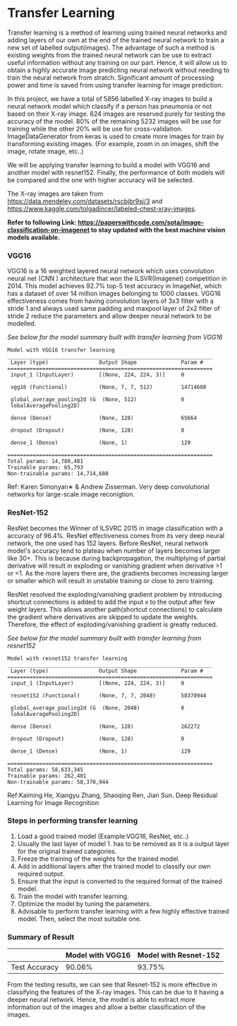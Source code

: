 # Transfer Learning

Transfer learning is a method of learning using trained neural networks and adding layers of our own at the end of the trained neural network to train a new set of labelled output(images).
The advantage of such a method is existing weights from the trained neural network can be use to extract useful information without any training on our part. Hence, it will allow us to obtain a highly accurate image predicting neural network without needing to train the neural network from stratch. 
Significant amount of processing power and time is saved from using transfer learning for image prediction.

In this project, we have a total of 5856 labelled X-ray images to build a neural network model which classify if a
person has pneumonia or not based on their X-ray image. 624 images are reserved purely for testing the accuracy of the model. 80% of the remaining 5232 images will be use for training while the other 20% will be use for cross-validation. 
ImageDataGenerator from keras is used to create more images for train by transforming existing images. (For example, zoom in on images, shift the image, rotate image, etc..)

We will be applying transfer learning to build a model with VGG16 and another model with resnet152. Finally, the performance of both models will be compared and the one with higher accuracy will be selected. 

The X-ray images are taken from https://data.mendeley.com/datasets/rscbjbr9sj/3 and  https://www.kaggle.com/tolgadincer/labeled-chest-xray-images.

**Refer to following Link: https://paperswithcode.com/sota/image-classification-on-imagenet to stay updated with the best machine vision models available.**

### VGG16
VGG16 is a 16 weighted layered neural network which uses convolution neural net (CNN ) architecture that won the ILSVR(Imagenet) competition in 2014. This model achieves 92.7% top-5 test accuracy in ImageNet, which has a dataset of over 14 million images belonging to 1000 classes. VGG16 effectiveness comes from having convolution layers of 3x3 filter with a stride 1 and always used same padding and maxpool layer of 2x2 filter of stride 2 reduce the parameters and allow deeper neural network to be modelled.

*See below for the model summary built with transfer learning from VGG16*
```
Model with VGG16 transfer learning
_________________________________________________________________
 Layer (type)                Output Shape              Param #   
=================================================================
 input_1 (InputLayer)        [(None, 224, 224, 3)]     0         
                                                                 
 vgg16 (Functional)          (None, 7, 7, 512)         14714688  
                                                                 
 global_average_pooling2d (G  (None, 512)              0         
 lobalAveragePooling2D)                                          
                                                                 
 dense (Dense)               (None, 128)               65664     
                                                                 
 dropout (Dropout)           (None, 128)               0         
                                                                 
 dense_1 (Dense)             (None, 1)                 129       
                                                                 
=================================================================
Total params: 14,780,481
Trainable params: 65,793
Non-trainable params: 14,714,688
```

Ref: Karen Simonyan∗ & Andrew Zisserman. Very deep convolutional networks for large-scale image reconigtion.

### ResNet-152
ResNet becomes the Winner of ILSVRC 2015 in image classification with a accuracy of 96.4%.
ResNet effectiveness comes from its very deep neural network, the one used has 152 layers.
Before ResNet, neural network model's accuracy tend to plateau when number of layers becomes larger like 30+. This is because during backpropagation, the multiplying of partial derivative will result in exploding or vanishing gradient when derivative >1 or <1. As the more layers there are, the gradients becomes increasing larger or smaller which will result in unstable training or close to zero training.

ResNet resolved the exploding/vanishing gradient problem by introducing shortcut connections is added to add the input x to the output after few weight layers. This allows another path(shortcut connections) to calculate the gradient where derivatives are skipped to update the weights. Therefore, the effect of exploding/vanishing gradient is greatly reduced.

*See below for the model summary built with transfer learning from resnet152*
```
Model with resnet152 transfer learning
_________________________________________________________________
 Layer (type)                Output Shape              Param #   
=================================================================
 input_1 (InputLayer)        [(None, 224, 224, 3)]     0         
                                                                 
 resnet152 (Functional)      (None, 7, 7, 2048)        58370944  
                                                                 
 global_average_pooling2d (G  (None, 2048)             0         
 lobalAveragePooling2D)                                          
                                                                 
 dense (Dense)               (None, 128)               262272    
                                                                 
 dropout (Dropout)           (None, 128)               0         
                                                                 
 dense_1 (Dense)             (None, 1)                 129       
                                                                 
=================================================================
Total params: 58,633,345
Trainable params: 262,401
Non-trainable params: 58,370,944
```
Ref:Kaiming He, Xiangyu Zhang, Shaoqing Ren, Jian Sun. Deep Residual Learning for Image Recognition

### Steps in performing transfer learning
1. Load a good trained model (Example:VGG16, ResNet, etc..)
2. Usually the last layer of model 1. has to be removed as it is a output layer for the original trained categories.
3. Freeze the training of the weights for the trained model.
4. Add in additional layers after the trained model to classify our own required output.
5. Ensure that the input is converted to the required format of the trained model.
6. Train the model with transfer learning.
7. Optimize the model by tuning the parameters.
8. Advisable to perform transfer learning with a few highly effective trained model. Then, select the most suitable one.

### Summary of Result
|             | Model with VGG16|Model with Resnet-152|
|-------------|-----------------|---------------------|
|Test Accuracy|90.06%           |93.75%               |
From the testing results, we can see that Resnet-152 is more effective in classifying the features of the X-ray images. This can be due to it having a deeper neural network. Hence, the model is able to extract more information out of the 
images and allow a better classification of the images.
